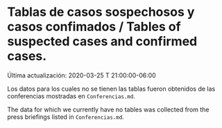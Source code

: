 # Tablas de casos sospechosos y casos confimados / Tables of suspected cases and confirmed cases.

Última actualización: 2020-03-25 T 21:00:00-06:00

Los datos para los cuales no se tienen las tablas fueron obtenidos de las conferencias mostradas en ```Conferencias.md```.

The data for which we currently have no tables was collected from the press briefings listed in ```Conferencias.md```.
